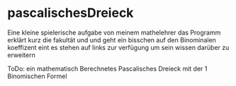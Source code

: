 # pascalischesDreieck
Eine kleine spielerische aufgabe von meinem mathelehrer das Programm erklärt kurz
die fakultät und und geht ein bisschen auf den Binominalen koeffizent eint 
es stehen auf links zur verfügung um sein wissen darüber zu erweitern

ToDo:
  ein mathematisch Berechnetes Pascalisches Dreieck mit der 1 Binomischen Formel

